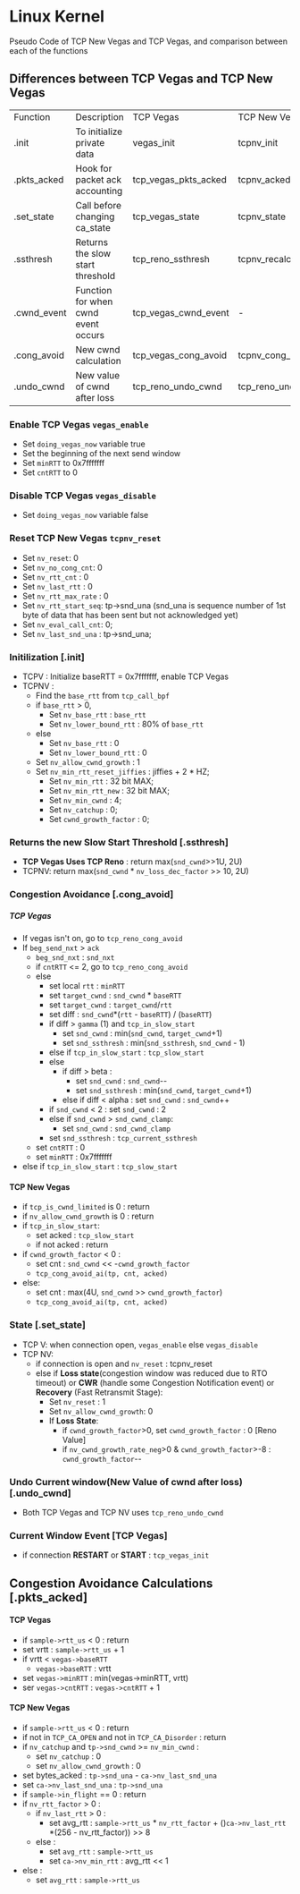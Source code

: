 # Linux Kernel
 Pseudo Code of TCP New Vegas and TCP Vegas, and comparison between each of the functions

## Differences between TCP Vegas and TCP New Vegas

<table>
<tr>
  <td>Function</td>
  <td>Description</td>
  <td>TCP Vegas</td>
  <td>TCP New Vegas</td>
</tr>
<tr>
  <td>.init</td>
  <td>To initialize private data</td>
  <td>vegas_init</td>
  <td>tcpnv_init</td>
</tr>
<tr>
  <td>.pkts_acked</td>
  <td>Hook for packet ack accounting</td>
  <td>tcp_vegas_pkts_acked</td>
  <td>tcpnv_acked</td>
</tr>
<tr>
  <td>.set_state</td>
  <td>Call before changing ca_state</td>
  <td>tcp_vegas_state</td>
  <td>tcpnv_state</td>
</tr>
<tr>
  <td>.ssthresh</td>
  <td>Returns the slow start threshold</td>
  <td>tcp_reno_ssthresh</td>
  <td>tcpnv_recalc_ssthresh</td>
</tr>
<tr>
  <td>.cwnd_event</td>
  <td>Function for when cwnd event occurs</td>
  <td>tcp_vegas_cwnd_event</td>
  <td> - </td>
</tr>
<tr>
  <td>.cong_avoid</td>
  <td>New cwnd calculation</td>
  <td>tcp_vegas_cong_avoid</td>
  <td>tcpnv_cong_avoid</td>
</tr>
<tr>
  <td>.undo_cwnd</td>
  <td>New value of cwnd after loss</td>
  <td>tcp_reno_undo_cwnd</td>
  <td>tcp_reno_undo_cwnd</td>
</tr>
</table>

### Enable TCP Vegas `vegas_enable`
- Set `doing_vegas_now` variable true
- Set the beginning of the next send window
- Set `minRTT` to 0x7fffffff
- Set `cntRTT` to 0

### Disable TCP Vegas `vegas_disable`
- Set `doing_vegas_now` variable false

### Reset TCP New Vegas `tcpnv_reset`
- Set `nv_reset`: 0
- Set `nv_no_cong_cnt`: 0
- Set `nv_rtt_cnt` : 0
-	Set `nv_last_rtt` : 0
-	Set `nv_rtt_max_rate` : 0
-	Set `nv_rtt_start_seq`: tp->snd_una (snd_una is sequence number of 1st byte of data that has been sent but not acknowledged yet)
- Set `nv_eval_call_cnt`: 0;
-	Set `nv_last_snd_una` : tp->snd_una;

### Initilization [.init]
- TCPV : Initialize baseRTT = 0x7fffffff, enable TCP Vegas
- TCPNV :
  - Find the `base_rtt` from `tcp_call_bpf`
  - if `base_rtt` > 0,
    - Set `nv_base_rtt` : `base_rtt`
    - Set `nv_lower_bound_rtt` : 80% of `base_rtt`
  - else
    - Set `nv_base_rtt` : 0
    - Set `nv_lower_bound_rtt` : 0
  - Set `nv_allow_cwnd_growth` : 1
  - Set `nv_min_rtt_reset_jiffies` : jiffies + 2 * HZ;
	- Set `nv_min_rtt` : 32 bit MAX;
	- Set `nv_min_rtt_new` : 32 bit MAX;
	- Set `nv_min_cwnd` : 4;
	- Set `nv_catchup` : 0;
	- Set `cwnd_growth_factor` : 0;

### Returns the new Slow Start Threshold [.ssthresh]
  - **TCP Vegas Uses TCP Reno** : return max(`snd_cwnd`>>1U, 2U)
  - TCPNV: return max(`snd_cwnd` * `nv_loss_dec_factor` >> 10, 2U)

### Congestion Avoidance [.cong_avoid]
##### TCP Vegas
  - If vegas isn't on, go to `tcp_reno_cong_avoid`
  - If `beg_send_nxt` > `ack`
    - `beg_snd_nxt` : `snd_nxt`
    - if `cntRTT` <= 2, go to `tcp_reno_cong_avoid`
    - else
      - set local `rtt` : `minRTT`
      - set `target_cwnd` : `snd_cwnd` * `baseRTT`
      - set `target_cwnd` : `target_cwnd`/`rtt`
      - set diff : `snd_cwnd`\*(`rtt` - `baseRTT`) / (`baseRTT`)
      - if diff > `gamma` (1) and `tcp_in_slow_start`
        - set `snd_cwnd` : min(`snd_cwnd`, `target_cwnd`+1)
        - set `snd_ssthresh` : min(`snd_ssthresh`, `snd_cwnd` - 1)
      - else if `tcp_in_slow_start` : `tcp_slow_start`
      - else
        - if diff > beta :
          - set `snd_cwnd` : `snd_cwnd`--
          - set `snd_ssthresh` : min(`snd_cwnd`, `target_cwnd`+1)
        - else if diff < alpha : set `snd_cwnd` : `snd_cwnd`++
      - if `snd_cwnd` < 2 : set `snd_cwnd` : 2
      - else if `snd_cwnd` > `snd_cwnd_clamp`:
        - set `snd_cwnd` : `snd_cwnd_clamp`
      - set `snd_ssthresh` : `tcp_current_ssthresh`
    - set `cntRTT` : 0
    - set `minRTT` : 0x7fffffff
  - else if `tcp_in_slow_start` : `tcp_slow_start`


#### TCP New Vegas
  - if `tcp_is_cwnd_limited` is 0 : return
  - if `nv_allow_cwnd_growth` is 0 : return
  - if `tcp_in_slow_start`:
    - set acked : `tcp_slow_start`
    - if not acked : return
  - if `cwnd_growth_factor` < 0 :
    - set cnt : `snd_cwnd` << -`cwnd_growth_factor`
    - `tcp_cong_avoid_ai(tp, cnt, acked)`
  - else:
    - set cnt : max(4U, `snd_cwnd` >> `cwnd_growth_factor`)
    - `tcp_cong_avoid_ai(tp, cnt, acked)`


### State [.set_state]
- TCP V: when connection open, `vegas_enable` else `vegas_disable`
- TCP NV:
  - if connection is open and `nv_reset` : tcpnv_reset
  - else if **Loss state**(congestion window was reduced due to
RTO timeout) or **CWR** (handle some Congestion Notification
event) or **Recovery** (Fast Retransmit Stage):
    - Set `nv_reset` : 1
    - Set `nv_allow_cwnd_growth`: 0
    - If **Loss State**:
      - if `cwnd_growth_factor`>0, set `cwnd_growth_factor` : 0 [Reno Value]
      - if `nv_cwnd_growth_rate_neg`>0 & `cwnd_growth_factor`>-8 : `cwnd_growth_factor`--

### Undo Current window(New Value of cwnd after loss) [.undo_cwnd]
- Both TCP Vegas and TCP NV uses `tcp_reno_undo_cwnd`

### Current Window Event [TCP Vegas]
- if connection **RESTART** or **START** : `tcp_vegas_init`

## Congestion Avoidance Calculations [.pkts_acked]

#### TCP Vegas
- if `sample->rtt_us` < 0 : return
- set vrtt : `sample->rtt_us` + 1
- if vrtt < `vegas->baseRTT`
  - `vegas->baseRTT` : vrtt
- set `vegas->minRTT` : min(vegas->minRTT, vrtt)
- ser `vegas->cntRTT` : `vegas->cntRTT` + 1

#### TCP New Vegas
- if `sample->rtt_us` < 0 : return
- if not in `TCP_CA_OPEN` and not in `TCP_CA_Disorder` : return
- if `nv_catchup` and `tp->snd_cwnd` >= `nv_min_cwnd` :
  - set `nv_catchup` : 0
  - set `nv_allow_cwnd_growth` : 0
- set bytes_acked : `tp->snd_una` - `ca->nv_last_snd_una`
- set `ca->nv_last_snd_una` : `tp->snd_una`
- if `sample->in_flight` == 0 : return
- if `nv_rtt_factor` > 0 :
  - if `nv_last_rtt` > 0 :
    - set avg_rtt : `sample->rtt_us` * `nv_rtt_factor` + ()`ca->nv_last_rtt` \*(256 - nv_rtt_factor)) >> 8
  - else :
    - set `avg_rtt` : `sample->rtt_us`
    - set `ca->nv_min_rtt` : avg_rtt << 1
- else :
  - set `avg_rtt` : `sample->rtt_us`

